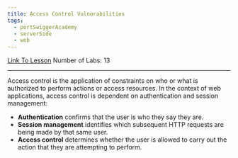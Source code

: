 ```yaml
---
title: Access Control Vulnerabilities
tags:
  - portSwiggerAcademy
  - serverSide
  - web
---
```

[Link To Lesson](https://portswigger.net/web-security/access-control)
Number of Labs: 13

---
Access control is the application of constraints on who or what is authorized to perform actions or access resources. In the context of web applications, access control is dependent on authentication and session management:

- **Authentication** confirms that the user is who they say they are.
- **Session management** identifies which subsequent HTTP requests are being made by that same user.
- **Access control** determines whether the user is allowed to carry out the action that they are attempting to perform.